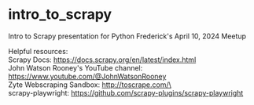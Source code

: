 # intro_to_scrapy
Intro to Scrapy presentation for Python Frederick's April 10, 2024 Meetup


Helpful resources:
  <br>
  Scrapy Docs: https://docs.scrapy.org/en/latest/index.html
  <br>
  John Watson Rooney's YouTube channel: https://www.youtube.com/@JohnWatsonRooney
  <br>
  Zyte Webscraping Sandbox: http://toscrape.com/\
  <br>
  scrapy-playwright: https://github.com/scrapy-plugins/scrapy-playwright

